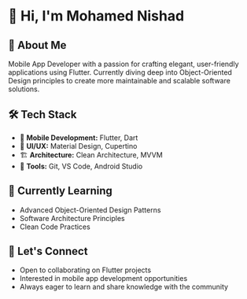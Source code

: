# 👋 Hi, I'm Mohamed Nishad

## 💫 About Me
Mobile App Developer with a passion for crafting elegant, user-friendly applications using Flutter. Currently diving deep into Object-Oriented Design principles to create more maintainable and scalable software solutions.

## 🛠️ Tech Stack
- 📱 **Mobile Development:** Flutter, Dart
- 🎨 **UI/UX:** Material Design, Cupertino
- 🏗️ **Architecture:** Clean Architecture, MVVM
- 🔧 **Tools:** Git, VS Code, Android Studio

## 🌱 Currently Learning
- Advanced Object-Oriented Design Patterns
- Software Architecture Principles
- Clean Code Practices

## 🤝 Let's Connect
- Open to collaborating on Flutter projects
- Interested in mobile app development opportunities
- Always eager to learn and share knowledge with the community
